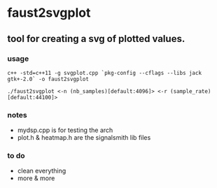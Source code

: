 # faust2svgplot
## tool for creating a svg of plotted values.

### usage
```
c++ -std=c++11 -g svgplot.cpp `pkg-config --cflags --libs jack gtk+-2.0` -o faust2svgplot

./faust2svgplot <-n (nb_samples)[default:4096]> <-r (sample_rate)[default:44100]>
```

### notes
* mydsp.cpp is for testing the arch
* plot.h & heatmap.h are the signalsmith lib files

### to do
* clean everything
* more & more
